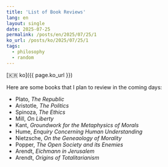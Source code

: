 ```yaml
---
title: 'List of Book Reviews'
lang: en
layout: single
date: 2025-07-25
permalink: /posts/en/2025/07/25/1
ko_url: /posts/ko/2025/07/25/1
tags:
  - philosophy
  - random
---
```

[🇰🇷 ko]({{ page.ko_url }})

Here are some books that I plan to review in the coming days:

 - Plato, *The Republic*
 - Aristotle, *The Politics*
 - Spinoza, *The Ethics*
 - Mill, *On Liberty*
 - Kant, *Groundwork for the Metaphysics of Morals*
 - Hume, *Enquiry Concerning Human Understanding*
 - Nietzsche, *On the Geneaology of Morality*
 - Popper, *The Open Society and its Enemies*
 - Arendt, *Eichmann in Jerusalem*
 - Arendt, *Origins of Totalitarianism*